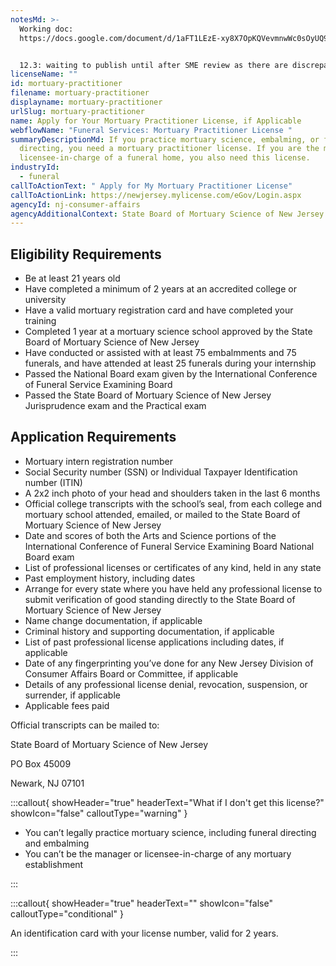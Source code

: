 ```yaml
---
notesMd: >-
  Working doc:
  https://docs.google.com/document/d/1aFT1LEzE-xy8X7OpKQVevmnwWc0sOyUQ9VIQJd2T4fA/edit?tab=t.0


  12.3: waiting to publish until after SME review as there are discrepancies on the MLO test application
licenseName: ""
id: mortuary-practitioner
filename: mortuary-practitioner
displayname: mortuary-practitioner
urlSlug: mortuary-practitioner
name: Apply for Your Mortuary Practitioner License, if Applicable
webflowName: "Funeral Services: Mortuary Practitioner License "
summaryDescriptionMd: If you practice mortuary science, embalming, or funeral
  directing, you need a mortuary practitioner license. If you are the manager or
  licensee-in-charge of a funeral home, you also need this license.
industryId:
  - funeral
callToActionText: " Apply for My Mortuary Practitioner License"
callToActionLink: https://newjersey.mylicense.com/eGov/Login.aspx
agencyId: nj-consumer-affairs
agencyAdditionalContext: State Board of Mortuary Science of New Jersey
---
```

## Eligibility Requirements

* Be at least 21 years old
* Have completed a minimum of 2 years at an accredited college or university 
* Have a valid mortuary registration card and have completed your training
* Completed 1 year at a mortuary science school approved by the State Board of Mortuary Science of New Jersey
* Have conducted or assisted with at least 75 embalmments and 75 funerals, and have attended at least 25 funerals during your internship
* Passed the National Board exam given by the International Conference of Funeral Service Examining Board
* Passed the State Board of Mortuary Science of New Jersey Jurisprudence exam and the Practical exam

## Application Requirements

* Mortuary intern registration number 
* Social Security number (SSN) or Individual Taxpayer Identification number (ITIN)
* A 2x2 inch photo of your head and shoulders taken in the last 6 months
* Official college transcripts with the school’s seal, from each college and mortuary school attended, emailed, or mailed to the State Board of Mortuary Science of New Jersey
* Date and scores of both the Arts and Science portions of the International Conference of Funeral Service Examining Board National Board exam
* List of professional licenses or certificates of any kind, held in any state 
* Past employment history, including dates
* Arrange for every state where you have held any professional license to submit verification of good standing directly to the State Board of Mortuary Science of New Jersey
* Name change documentation, if applicable
* Criminal history and supporting documentation, if applicable
* List of past professional license applications including dates, if applicable
* Date of any fingerprinting you’ve done for any New Jersey Division of Consumer Affairs Board or Committee, if applicable 
* Details of any professional license denial, revocation, suspension, or surrender, if applicable
* Applicable fees paid

Official transcripts can be mailed to: 

State Board of Mortuary Science of New Jersey

PO Box 45009

Newark, NJ 07101

:::callout{ showHeader="true" headerText="What if I don't get this license?" showIcon="false" calloutType="warning" }

* You can’t legally practice mortuary science, including funeral directing and embalming
* You can’t be the manager or licensee-in-charge of any mortuary establishment

:::

:::callout{ showHeader="true" headerText="" showIcon="false" calloutType="conditional" }

An identification card with your license number, valid for 2 years.

:::